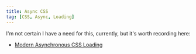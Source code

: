 ```yaml
---
title: Async CSS
tag: [CSS, Async, Loading]
---
```

I'm not certain I have a need for this, currently, but it's worth recording here:

* [Modern Asynchronous CSS Loading](https://www.filamentgroup.com/lab/async-css.html)

